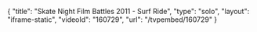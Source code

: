 {
    "title": "Skate Night Film Battles 2011 - Surf Ride",
    "type": "solo",
    "layout": "iframe-static",
    "videoId": "160729",
    "url": "\/tvpembed\/160729"
}